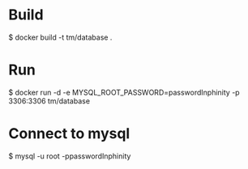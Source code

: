 # Build

$ docker build -t tm/database .

# Run

$ docker run -d -e MYSQL_ROOT_PASSWORD=passwordInphinity -p 3306:3306 tm/database

# Connect to mysql

$ mysql -u root -ppasswordInphinity